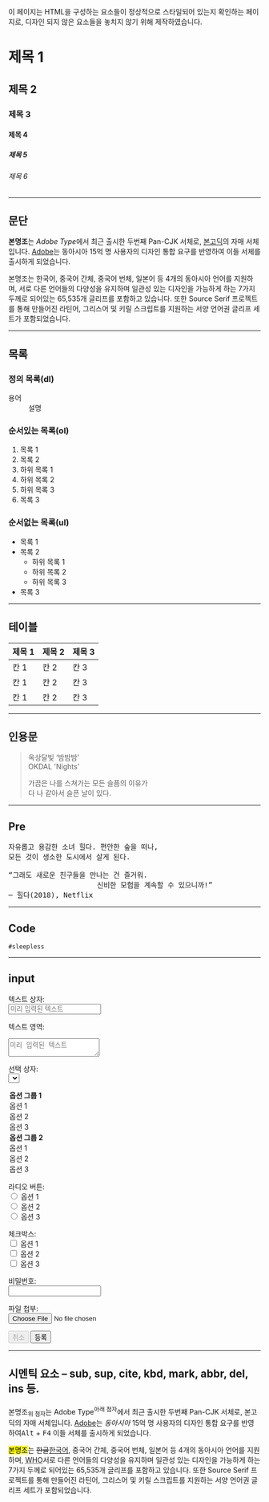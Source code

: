이 페이지는 HTML을 구성하는 요소들이 정상적으로 스타일되어 있는지 확인하는 페이지로, 디자인 되지 않은 요소들을 놓치지 않기 위해 제작하였습니다.

# 제목 1
## 제목 2
### 제목 3
#### 제목 4
##### 제목 5
###### 제목 6

- - -

## 문단
**본명조**는 *Adobe Type*에서 최근 출시한 두번째 Pan-CJK 서체로, <u>본고딕</u>의 자매 서체입니다. <a href="https://www.adobe.com/" target="_blank">Adobe</a>는 동아시아 15억 명 사용자의 디자인 통합 요구를 반영하여 이들 서체를 출시하게 되었습니다.

본명조는 한국어, 중국어 간체, 중국어 번체, 일본어 등 4개의 동아시아 언어를 지원하며, 서로 다른 언어들의 다양성을 유지하며 일관성 있는 디자인을 가능하게 하는 7가지 두께로 되어있는 65,535개 글리프를 포함하고 있습니다. 또한 Source Serif 프로젝트를 통해 만들어진 라틴어, 그리스어 및 키릴 스크립트를 지원하는 서양 언어권 글리프 세트가 포함되었습니다.

- - -

## 목록
### 정의 목록(dl)
<dl>
  <dt>용어</dt>
  <dd>설명</dd>
</dl>

### 순서있는 목록(ol)
1. 목록 1
2. 목록 2
  1. 하위 목록 1
  2. 하위 목록 2
  3. 하위 목록 3
3. 목록 3

### 순서없는 목록(ul)
* 목록 1
* 목록 2
  * 하위 목록 1
  * 하위 목록 2
  * 하위 목록 3
* 목록 3

- - -

## 테이블
| 제목 1 | 제목 2 | 제목 3 |
| ----- | ----- | ----- |
| 칸 1 | 칸 2 | 칸 3 |
| 칸 1 | 칸 2 | 칸 3 |
| 칸 1 | 칸 2 | 칸 3 |

- - -

## 인용문
> 옥상달빛 ‘밤밤밤’  
> OKDAL 'Nights'
> 
> 가끔은 나를 스쳐가는 모든 슬픔의 이유가  
> 다 나 같아서 슬픈 날이 있다.

- - -

## Pre
<pre>
자유롭고 용감한 소녀 힐다. 편안한 숲을 떠나,
모든 것이 생소한 도시에서 살게 된다.

“그래도 새로운 친구들을 만나는 건 즐거워.
                     신비한 모험을 계속할 수 있으니까!”
─ 힐다(2018), Netflix
</pre>

- - -

## Code
`#sleepless`

- - -

## input

<label for="text_field">텍스트 상자:</label>  
<input id="text_field" class="input" type="text" placeholder="미리 입력된 텍스트">

<label for="text_area">텍스트 영역:</label>  
<textarea id="text_area" class="input textarea" placeholder="미리 입력된 텍스트"></textarea>

<label for="select_element">선택 상자:</label>  
<select id="select_element" name="select_element">
  <optgroup label="옵션 그룹 1">
    <option value="1">옵션 1</option>
    <option value="2">옵션 2</option>
    <option value="3">옵션 3</option>
  </optgroup>
  <optgroup label="옵션 그룹 2">
    <option value="1">옵션 1</option>
    <option value="2">옵션  2</option>
    <option value="3">옵션 3</option>
  </optgroup>
</select>

<label>라디오 버튼:</label>  
<input type="radio" class="radio" name="radio_button" value="radio_1"> 옵션 1  
<input type="radio" class="radio" name="radio_button" value="radio_2"> 옵션 2  
<input type="radio" class="radio" name="radio_button" value="radio_3"> 옵션 3

<label>체크박스:</label>  
<input type="checkbox" class="checkbox" name="checkboxes" value="check_1"> 옵션 1  
<input type="checkbox" class="checkbox" name="checkboxes" value="check_2"> 옵션 2  
<input type="checkbox" class="checkbox" name="checkboxes" value="check_3"> 옵션 3

<label for="password">비밀번호:</label>  
<input id="password" class="input" type="password" name="password">

<label for="file">파일 첩부:</label>  
<input type="file" id="file" class="file" name="file">


<button class="button" type="reset" disabled><span class="text">취소</span></button> <button class="button background" type="submit"><span class="text">등록</span></button>

- - -

## 시멘틱 요소 – sub, sup, cite, kbd, mark, abbr, del, ins 등.
본명조<sub>위 첨자</sub>는 Adobe Type<sup>아래 첨자</sup>에서 최근 출시한 두번째 Pan-CJK 서체로, 본고딕의 자매 서체입니다. <a href="https://www.adobe.com/" target="_blank">Adobe</a>는 <cite>동아시아</cite> 15억 명 사용자의 디자인 통합 요구를 반영하여<kbd>Alt</kbd> + <kbd>F4</kbd> 이들 서체를 출시하게 되었습니다.

<mark>본명조</mark>는 <del>한글</del><ins>한국어</ins>, 중국어 간체, 중국어 번체, 일본어 등 4개의 동아시아 언어를 지원하며, <abbr title="World Health Organization">WHO</abbr>서로 다른 언어들의 다양성을 유지하며 일관성 있는 디자인을 가능하게 하는 7가지 두께로 되어있는 65,535개 글리프를 포함하고 있습니다. 또한 Source Serif 프로젝트를 통해 만들어진 라틴어, 그리스어 및 키릴 스크립트를 지원하는 서양 언어권 글리프 세트가 포함되었습니다.